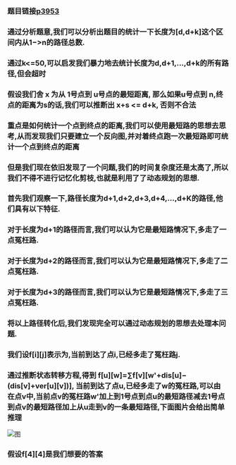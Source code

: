 ### 题目链接[p3953](https://www.luogu.com.cn/problem/P3953)

### 通过分析题意,我们可以分析出题目的统计一下长度为[d,d+k]这个区间内从1−>n的路径总数.
### 通过k<=50,可以启发我们暴力地去统计长度为d,d+1,...,d+k的所有路径,但会超时

### 假设我们舍 x 为从 1号点到 u号点的最短距离, 那么如果u号点到 n,终点的距离为s的话,我们可以推断出 x+s <= d+k, 否则不合法

### 重点是如何统计一个点到终点的距离,我们可以使用最短路的思想去思考,从而发现我们只要建立一个反向图,并对着终点跑一次最短路即可统计一个点到终点的距离

### 但是我们现在依旧发现了一个问题,我们的时间复杂度还是太高了,所以我们不得不进行记忆化剪枝,也就是利用了了动态规划的思想.

### 首先我们观察一下,路径长度为d+1,d+2,d+3,d+4,…,d+K的路径,他们具有以下特征.

### 对于长度为d+1的路径而言,我们可以认为它是最短路情况下,多走了一点冤枉路.

### 对于长度为d+2的路径而言,我们可以认为它是最短路情况下,多走了二点冤枉路.

### 对于长度为d+3的路径而言,我们可以认为它是最短路情况下,多走了三点冤枉路.

### 将以上路径转化后,我们发现完全可以通过动态规划的思想去处理本问题.

### 我们设f[i][j]表示为,当前到达了点i,已经多走了冤枉路j.

### 通过推断状态转移方程,得到 f[u][w]=∑f[v][w'+dis[u]−(dis[v]+ver[u][v])], 当前到达了点u,已经多走了w的冤枉路,可以由 在点v中,当前点v的冤枉路w'加上到1号点到点u的最短路径减去1号点到点v的最短路径加上从u走到v的一条最短路径,下面图片会给出简单推理


![图](C:\Users\woreinidaye\Pictures)
### 假设f[4][4]是我们想要的答案
